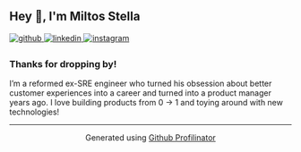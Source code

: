 ## Hey 👋, I'm Miltos Stella  
  
<a href="https://github.com/mstellaris" target="_blank">
<img src=https://img.shields.io/badge/github-%2324292e.svg?&style=for-the-badge&logo=github&logoColor=white alt=github style="margin-bottom: 5px;" />
</a>
<a href="https://linkedin.com/in/miltosstella" target="_blank">
<img src=https://img.shields.io/badge/linkedin-%231E77B5.svg?&style=for-the-badge&logo=linkedin&logoColor=white alt=linkedin style="margin-bottom: 5px;" />
</a>
<a href="https://instagram.com/miltosstella" target="_blank">
<img src=https://img.shields.io/badge/instagram-%23000000.svg?&style=for-the-badge&logo=instagram&logoColor=white alt=instagram style="margin-bottom: 5px;" />
</a>  

### Thanks for dropping by!  
I’m a reformed ex-SRE engineer who turned his obsession about better customer experiences into a career and turned into a product manager years ago. I love building products from 0 -> 1 and toying around with new technologies!  

----
<div align="center">Generated using <a href="https://profilinator.rishav.dev/" target="_blank">Github Profilinator</a></div>
<!---
mstellaris/mstellaris is a ✨ special ✨ repository because its `README.md` (this file) appears on your GitHub profile.
You can click the Preview link to take a look at your changes.
--->
